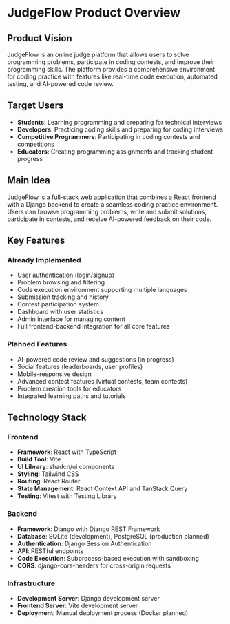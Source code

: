 # JudgeFlow Product Overview

## Product Vision

JudgeFlow is an online judge platform that allows users to solve programming problems, participate in coding contests, and improve their programming skills. The platform provides a comprehensive environment for coding practice with features like real-time code execution, automated testing, and AI-powered code review.

## Target Users

- **Students**: Learning programming and preparing for technical interviews
- **Developers**: Practicing coding skills and preparing for coding interviews
- **Competitive Programmers**: Participating in coding contests and competitions
- **Educators**: Creating programming assignments and tracking student progress

## Main Idea

JudgeFlow is a full-stack web application that combines a React frontend with a Django backend to create a seamless coding practice environment. Users can browse programming problems, write and submit solutions, participate in contests, and receive AI-powered feedback on their code.

## Key Features

### Already Implemented

- User authentication (login/signup)
- Problem browsing and filtering
- Code execution environment supporting multiple languages
- Submission tracking and history
- Contest participation system
- Dashboard with user statistics
- Admin interface for managing content
- Full frontend-backend integration for all core features

### Planned Features

- AI-powered code review and suggestions (in progress)
- Social features (leaderboards, user profiles)
- Mobile-responsive design
- Advanced contest features (virtual contests, team contests)
- Problem creation tools for educators
- Integrated learning paths and tutorials

## Technology Stack

### Frontend
- **Framework**: React with TypeScript
- **Build Tool**: Vite
- **UI Library**: shadcn/ui components
- **Styling**: Tailwind CSS
- **Routing**: React Router
- **State Management**: React Context API and TanStack Query
- **Testing**: Vitest with Testing Library

### Backend
- **Framework**: Django with Django REST Framework
- **Database**: SQLite (development), PostgreSQL (production planned)
- **Authentication**: Django Session Authentication
- **API**: RESTful endpoints
- **Code Execution**: Subprocess-based execution with sandboxing
- **CORS**: django-cors-headers for cross-origin requests

### Infrastructure
- **Development Server**: Django development server
- **Frontend Server**: Vite development server
- **Deployment**: Manual deployment process (Docker planned)
